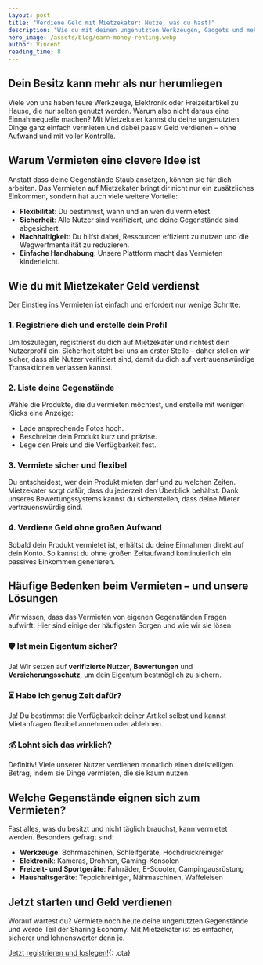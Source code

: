 ```yaml
---
layout: post
title: "Verdiene Geld mit Mietzekater: Nutze, was du hast!"
description: "Wie du mit deinen ungenutzten Werkzeugen, Gadgets und mehr ein passives Einkommen erzielst."
hero_image: /assets/blog/earn-money-renting.webp
author: Vincent
reading_time: 8
---
```


## Dein Besitz kann mehr als nur herumliegen

Viele von uns haben teure Werkzeuge, Elektronik oder Freizeitartikel zu Hause, die nur selten genutzt werden. Warum also nicht daraus eine Einnahmequelle machen? Mit Mietzekater kannst du deine ungenutzten Dinge ganz einfach vermieten und dabei passiv Geld verdienen – ohne Aufwand und mit voller Kontrolle.

## Warum Vermieten eine clevere Idee ist

Anstatt dass deine Gegenstände Staub ansetzen, können sie für dich arbeiten. Das Vermieten auf Mietzekater bringt dir nicht nur ein zusätzliches Einkommen, sondern hat auch viele weitere Vorteile:

- **Flexibilität**: Du bestimmst, wann und an wen du vermietest.
- **Sicherheit**: Alle Nutzer sind verifiziert, und deine Gegenstände sind abgesichert.
- **Nachhaltigkeit**: Du hilfst dabei, Ressourcen effizient zu nutzen und die Wegwerfmentalität zu reduzieren.
- **Einfache Handhabung**: Unsere Plattform macht das Vermieten kinderleicht.

## Wie du mit Mietzekater Geld verdienst

Der Einstieg ins Vermieten ist einfach und erfordert nur wenige Schritte:

### 1. Registriere dich und erstelle dein Profil

Um loszulegen, registrierst du dich auf Mietzekater und richtest dein Nutzerprofil ein. Sicherheit steht bei uns an erster Stelle – daher stellen wir sicher, dass alle Nutzer verifiziert sind, damit du dich auf vertrauenswürdige Transaktionen verlassen kannst.

### 2. Liste deine Gegenstände

Wähle die Produkte, die du vermieten möchtest, und erstelle mit wenigen Klicks eine Anzeige:
- Lade ansprechende Fotos hoch.
- Beschreibe dein Produkt kurz und präzise.
- Lege den Preis und die Verfügbarkeit fest.

### 3. Vermiete sicher und flexibel

Du entscheidest, wer dein Produkt mieten darf und zu welchen Zeiten. Mietzekater sorgt dafür, dass du jederzeit den Überblick behältst. Dank unseres Bewertungssystems kannst du sicherstellen, dass deine Mieter vertrauenswürdig sind.

### 4. Verdiene Geld ohne großen Aufwand

Sobald dein Produkt vermietet ist, erhältst du deine Einnahmen direkt auf dein Konto. So kannst du ohne großen Zeitaufwand kontinuierlich ein passives Einkommen generieren.

## Häufige Bedenken beim Vermieten – und unsere Lösungen

Wir wissen, dass das Vermieten von eigenen Gegenständen Fragen aufwirft. Hier sind einige der häufigsten Sorgen und wie wir sie lösen:

### 🛡 Ist mein Eigentum sicher?
Ja! Wir setzen auf **verifizierte Nutzer**, **Bewertungen** und **Versicherungsschutz**, um dein Eigentum bestmöglich zu sichern.

### ⏳ Habe ich genug Zeit dafür?
Ja! Du bestimmst die Verfügbarkeit deiner Artikel selbst und kannst Mietanfragen flexibel annehmen oder ablehnen.

### 💰 Lohnt sich das wirklich?
Definitiv! Viele unserer Nutzer verdienen monatlich einen dreistelligen Betrag, indem sie Dinge vermieten, die sie kaum nutzen.

## Welche Gegenstände eignen sich zum Vermieten?

Fast alles, was du besitzt und nicht täglich brauchst, kann vermietet werden. Besonders gefragt sind:
- **Werkzeuge**: Bohrmaschinen, Schleifgeräte, Hochdruckreiniger
- **Elektronik**: Kameras, Drohnen, Gaming-Konsolen
- **Freizeit- und Sportgeräte**: Fahrräder, E-Scooter, Campingausrüstung
- **Haushaltsgeräte**: Teppichreiniger, Nähmaschinen, Waffeleisen

## Jetzt starten und Geld verdienen

Worauf wartest du? Vermiete noch heute deine ungenutzten Gegenstände und werde Teil der Sharing Economy. Mit Mietzekater ist es einfacher, sicherer und lohnenswerter denn je.

[Jetzt registrieren und loslegen!](#cta){: .cta}


